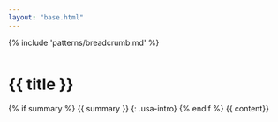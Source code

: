 ```yaml
---
layout: "base.html"
---
```

<style>
.contain {
  max-width: 100ex;
  margin: auto;
  margin-top: 50px;
}
</style>

{% include 'patterns/breadcrumb.md' %}
<div class="usa-prose contain">

# {{ title }}
{% if summary %} {{ summary }} {: .usa-intro} {% endif %}
{{ content}}

</div>